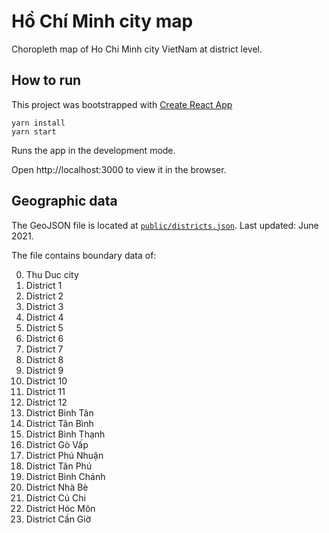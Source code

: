 # Hồ Chí Minh city map

Choropleth map of Ho Chi Minh city VietNam at district level.

## How to run

This project was bootstrapped with [Create React App](https://github.com/facebook/create-react-app)

```
yarn install
yarn start
```
Runs the app in the development mode.

Open http://localhost:3000 to view it in the browser.

## Geographic data

The GeoJSON file is located at [`public/districts.json`](https://github.com/nguyenhn1299/hcm-map/blob/main/public/districts.json). Last updated: June 2021.

The file contains boundary data of:

0. Thu Duc city
1. District 1
2. District 2
3. District 3
4. District 4
5. District 5
6. District 6
7. District 7
8. District 8
9. District 9
10. District 10
11. District 11
12. District 12
13. District Bình Tân
14. District Tân Bình 
15. District Bình Thạnh
16. District Gò Vấp
17. District Phú Nhuận
18. District Tân Phú
19. District Bình Chánh
20. District Nhà Bè
21. District Củ Chi
22. District Hóc Môn
23. District Cần Giờ
